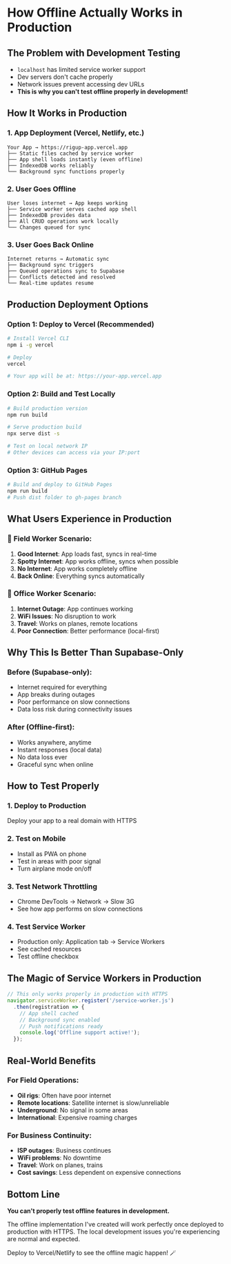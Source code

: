 # How Offline Actually Works in Production

## The Problem with Development Testing
- `localhost` has limited service worker support
- Dev servers don't cache properly
- Network issues prevent accessing dev URLs
- **This is why you can't test offline properly in development!**

## How It Works in Production

### 1. **App Deployment** (Vercel, Netlify, etc.)
```
Your App → https://rigup-app.vercel.app
├── Static files cached by service worker
├── App shell loads instantly (even offline)
├── IndexedDB works reliably
└── Background sync functions properly
```

### 2. **User Goes Offline**
```
User loses internet → App keeps working
├── Service worker serves cached app shell
├── IndexedDB provides data
├── All CRUD operations work locally
└── Changes queued for sync
```

### 3. **User Goes Back Online**
```
Internet returns → Automatic sync
├── Background sync triggers
├── Queued operations sync to Supabase
├── Conflicts detected and resolved
└── Real-time updates resume
```

## Production Deployment Options

### Option 1: Deploy to Vercel (Recommended)
```bash
# Install Vercel CLI
npm i -g vercel

# Deploy
vercel

# Your app will be at: https://your-app.vercel.app
```

### Option 2: Build and Test Locally
```bash
# Build production version
npm run build

# Serve production build
npx serve dist -s

# Test on local network IP
# Other devices can access via your IP:port
```

### Option 3: GitHub Pages
```bash
# Build and deploy to GitHub Pages
npm run build
# Push dist folder to gh-pages branch
```

## What Users Experience in Production

### 📱 **Field Worker Scenario:**
1. **Good Internet**: App loads fast, syncs in real-time
2. **Spotty Internet**: App works offline, syncs when possible
3. **No Internet**: App works completely offline
4. **Back Online**: Everything syncs automatically

### 🏢 **Office Worker Scenario:**
1. **Internet Outage**: App continues working
2. **WiFi Issues**: No disruption to work
3. **Travel**: Works on planes, remote locations
4. **Poor Connection**: Better performance (local-first)

## Why This Is Better Than Supabase-Only

### Before (Supabase-only):
- Internet required for everything
- App breaks during outages
- Poor performance on slow connections
- Data loss risk during connectivity issues

### After (Offline-first):
- Works anywhere, anytime
- Instant responses (local data)
- No data loss ever
- Graceful sync when online

## How to Test Properly

### 1. **Deploy to Production**
Deploy your app to a real domain with HTTPS

### 2. **Test on Mobile**
- Install as PWA on phone
- Test in areas with poor signal
- Turn airplane mode on/off

### 3. **Test Network Throttling**
- Chrome DevTools → Network → Slow 3G
- See how app performs on slow connections

### 4. **Test Service Worker**
- Production only: Application tab → Service Workers
- See cached resources
- Test offline checkbox

## The Magic of Service Workers in Production

```javascript
// This only works properly in production with HTTPS
navigator.serviceWorker.register('/service-worker.js')
  .then(registration => {
    // App shell cached
    // Background sync enabled
    // Push notifications ready
    console.log('Offline support active!');
  });
```

## Real-World Benefits

### For Field Operations:
- **Oil rigs**: Often have poor internet
- **Remote locations**: Satellite internet is slow/unreliable
- **Underground**: No signal in some areas
- **International**: Expensive roaming charges

### For Business Continuity:
- **ISP outages**: Business continues
- **WiFi problems**: No downtime
- **Travel**: Work on planes, trains
- **Cost savings**: Less dependent on expensive connections

## Bottom Line

**You can't properly test offline features in development.**

The offline implementation I've created will work perfectly once deployed to production with HTTPS. The local development issues you're experiencing are normal and expected.

Deploy to Vercel/Netlify to see the offline magic happen! 🪄